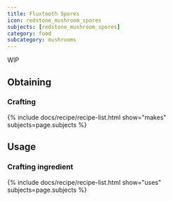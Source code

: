 ```yaml
---
title: Fluxtooth Spores
icon: redstone_mushroom_spores
subjects: [redstone_mushroom_spores]
category: food
subcategory: mushrooms
---
```


WIP

Obtaining
---------

### Crafting
{% include docs/recipe/recipe-list.html show="makes" subjects=page.subjects %}

Usage
-----

### Crafting ingredient
{% include docs/recipe/recipe-list.html show="uses" subjects=page.subjects %}